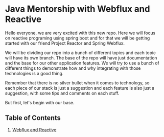 # Java Mentorship with Webflux and Reactive

Hello everyone, we are very excited with this new repo. Here we will focus on reactive programing using spring boot and for that we will be getting started with our friend Project Reactor and Spring Webflux.

We will be dividing our repo into a bunch of different topics and each topic will have its own branch. The base of the repo will have just documentation and the base for our other application features. We will try to use a bunch of different things to demonstrate how and why integrating with those technologies is a good thing.

Remember that there is no silver bullet when it comes to technology, so each piece of our stack is just a suggestion and each feature is also just a suggestion, with some tips and comments on each stuff.

But first, let's begin with our base.

## Table of Contents
1. [Webflux and Reactive](webflux-and-reactive.md)
